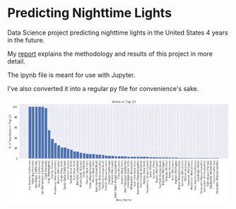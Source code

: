 # Predicting Nighttime Lights

Data Science project predicting nighttime lights in the United States 4 years in the future.

My [report](https://github.com/Patricol/Predicting-Nighttime-Lights/blob/master/Report.pdf) explains the methodology and results of this project in more detail.

The ipynb file is meant for use with Jupyter.

I've also converted it into a regular py file for convenience's sake.

![results_summary](https://raw.githubusercontent.com/Patricol/Predicting-Nighttime-Lights/master/Results.png)